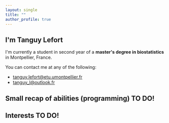 ```yaml
---
layout: single
title: ""
author_profile: true
---
```


## I'm Tanguy Lefort

I'm currently a student in second year of a **master's degree in biostatistics** in Montpellier, France.

You can contact me at any of the following: 

* [tanguy.lefort@etu.umontpellier.fr](mailto:tanguy.lefort@etu.umontpellier.fr)
* [tanguy_l@outlook.fr](mailto:tanguy_l@outlook.fr)


## Small recap of abilities (programming) TO DO!

## Interests TO DO!
